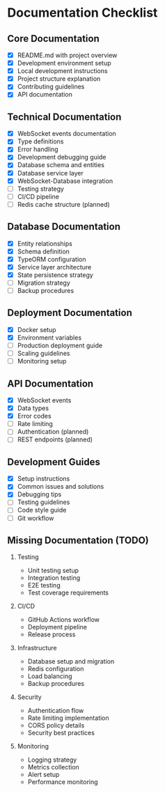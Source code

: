 # Documentation Checklist

## Core Documentation
- [x] README.md with project overview
- [x] Development environment setup
- [x] Local development instructions
- [x] Project structure explanation
- [x] Contributing guidelines
- [x] API documentation

## Technical Documentation
- [x] WebSocket events documentation
- [x] Type definitions
- [x] Error handling
- [x] Development debugging guide
- [x] Database schema and entities
- [x] Database service layer
- [x] WebSocket-Database integration
- [ ] Testing strategy
- [ ] CI/CD pipeline
- [ ] Redis cache structure (planned)

## Database Documentation
- [x] Entity relationships
- [x] Schema definition
- [x] TypeORM configuration
- [x] Service layer architecture
- [x] State persistence strategy
- [ ] Migration strategy
- [ ] Backup procedures

## Deployment Documentation
- [x] Docker setup
- [x] Environment variables
- [ ] Production deployment guide
- [ ] Scaling guidelines
- [ ] Monitoring setup

## API Documentation
- [x] WebSocket events
- [x] Data types
- [x] Error codes
- [ ] Rate limiting
- [ ] Authentication (planned)
- [ ] REST endpoints (planned)

## Development Guides
- [x] Setup instructions
- [x] Common issues and solutions
- [x] Debugging tips
- [ ] Testing guidelines
- [ ] Code style guide
- [ ] Git workflow

## Missing Documentation (TODO)
1. Testing
   - Unit testing setup
   - Integration testing
   - E2E testing
   - Test coverage requirements

2. CI/CD
   - GitHub Actions workflow
   - Deployment pipeline
   - Release process

3. Infrastructure
   - Database setup and migration
   - Redis configuration
   - Load balancing
   - Backup procedures

4. Security
   - Authentication flow
   - Rate limiting implementation
   - CORS policy details
   - Security best practices

5. Monitoring
   - Logging strategy
   - Metrics collection
   - Alert setup
   - Performance monitoring